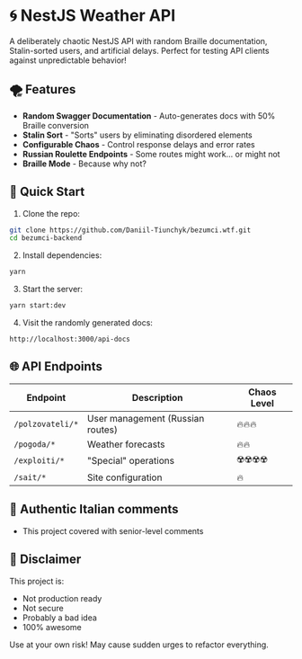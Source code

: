 # 🌀 NestJS Weather API

A deliberately chaotic NestJS API with random Braille documentation, Stalin-sorted users, and artificial delays. Perfect for testing API clients against unpredictable behavior!

## 🌪️ Features

- **Random Swagger Documentation** - Auto-generates docs with 50% Braille conversion
- **Stalin Sort** - "Sorts" users by eliminating disordered elements
- **Configurable Chaos** - Control response delays and error rates
- **Russian Roulette Endpoints** - Some routes might work... or might not
- **Braille Mode** - Because why not?

## 🚀 Quick Start

1. Clone the repo:

```bash
git clone https://github.com/Daniil-Tiunchyk/bezumci.wtf.git
cd bezumci-backend
```

2. Install dependencies:

```bash
yarn
```

3. Start the server:

```bash
yarn start:dev
```

4. Visit the randomly generated docs:

```
http://localhost:3000/api-docs
```

## 🌐 API Endpoints

| Endpoint         | Description                      | Chaos Level |
| ---------------- | -------------------------------- | ----------- |
| `/polzovateli/*` | User management (Russian routes) | 🔥🔥🔥      |
| `/pogoda/*`      | Weather forecasts                | 🔥🔥        |
| `/exploiti/*`    | "Special" operations             | ☢️☢️☢️☢️    |
| `/sait/*`        | Site configuration               | 🔥          |

## 🍝 Authentic Italian comments

- This project covered with senior-level comments

## 🚨 Disclaimer

This project is:

- Not production ready
- Not secure
- Probably a bad idea
- 100% awesome

Use at your own risk! May cause sudden urges to refactor everything.
